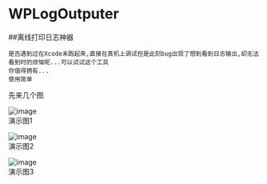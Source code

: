 # WPLogOutputer
##离线打印日志神器

```
是否遇到过在Xcode未跑起来,直接在真机上调试但是此刻bug出现了想到看到日志输出,却无法看到时的烦恼呢...可以试试这个工具
你值得拥有...
使用简单
```
先来几个图  

![image](https://github.com/anrikgwp/WPLogOutputer/blob/master/demoImages/demo1.gif)  
演示图1  

![image](https://github.com/anrikgwp/WPLogOutputer/blob/master/demoImages/demo2.gif)  
演示图2  

![image](https://github.com/anrikgwp/WPLogOutputer/blob/master/demoImages/demo3.gif)  
演示图3